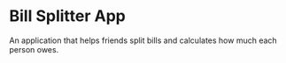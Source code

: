 # Bill Splitter App  

An application that helps friends split bills and calculates how much each person owes. 
